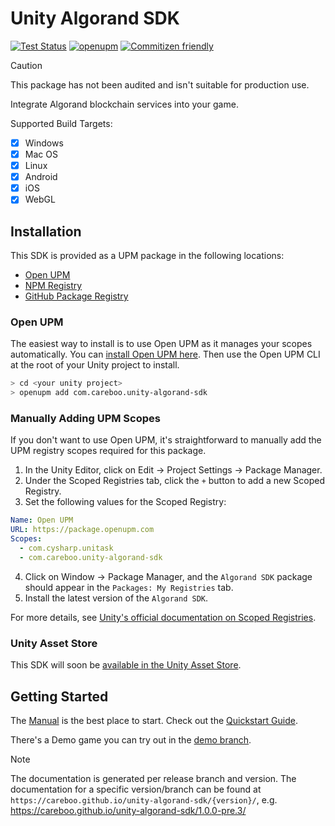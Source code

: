# Unity Algorand SDK

[![Test Status](https://github.com/CareBoo/unity-algorand-sdk/actions/workflows/test.yaml/badge.svg)](https://github.com/CareBoo/unity-algorand-sdk/actions/workflows/test.yaml)
[![openupm](https://img.shields.io/npm/v/com.careboo.unity-algorand-sdk?label=openupm&registry_uri=https://package.openupm.com)](https://openupm.com/packages/com.careboo.unity-algorand-sdk/)
[![Commitizen friendly](https://img.shields.io/badge/commitizen-friendly-brightgreen.svg)](http://commitizen.github.io/cz-cli/)

> [!Caution]
> This package has not been audited and isn't suitable for production use.

Integrate Algorand blockchain services into your game.

Supported Build Targets:

- [x] Windows
- [x] Mac OS
- [x] Linux
- [x] Android
- [x] iOS
- [x] WebGL

## Installation

This SDK is provided as a UPM package in the following locations:

- [Open UPM](https://openupm.com/packages/com.careboo.unity-algorand-sdk)
- [NPM Registry](https://www.npmjs.com/package/com.careboo.unity-algorand-sdk)
- [GitHub Package Registry](https://github.com/CareBoo/unity-algorand-sdk/packages/894742)

### Open UPM

The easiest way to install is to use Open UPM as it manages your scopes automatically.
You can [install Open UPM here](https://openupm.com/docs/getting-started.html).
Then use the Open UPM CLI at the root of your Unity project to install.

```sh
> cd <your unity project>
> openupm add com.careboo.unity-algorand-sdk
```

### Manually Adding UPM Scopes

If you don't want to use Open UPM, it's straightforward to manually add the UPM registry scopes
required for this package.

1. In the Unity Editor, click on Edit -> Project Settings -> Package Manager.
2. Under the Scoped Registries tab, click the `+` button to add a new Scoped Registry.
3. Set the following values for the Scoped Registry:

```yml
Name: Open UPM
URL: https://package.openupm.com
Scopes:
  - com.cysharp.unitask
  - com.careboo.unity-algorand-sdk
```

4. Click on Window -> Package Manager, and the `Algorand SDK` package should appear in the
   `Packages: My Registries` tab.
5. Install the latest version of the `Algorand SDK`.

For more details, see [Unity's official documentation on Scoped Registries](https://docs.unity3d.com/Manual/upm-scoped.html).

### Unity Asset Store

This SDK will soon be [available in the Unity Asset Store](https://u3d.as/2GBr).

## Getting Started

The [Manual](https://careboo.github.io/unity-algorand-sdk/main/) is the best place to start.
Check out the [Quickstart Guide](https://careboo.github.io/unity-algorand-sdk/main/manual/quickstart.html).

There's a Demo game you can try out in the [demo branch](https://github.com/CareBoo/unity-algorand-sdk/tree/demo).

> [!Note]
> The documentation is generated per release branch and version. The documentation for a specific version/branch
> can be found at `https://careboo.github.io/unity-algorand-sdk/{version}/`, e.g.
> https://careboo.github.io/unity-algorand-sdk/1.0.0-pre.3/
